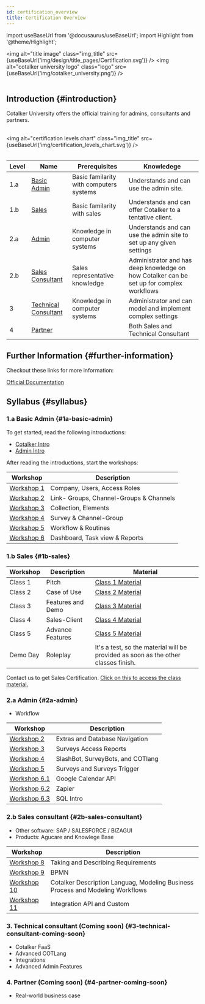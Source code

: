 ```yaml
---
id: certification_overview
title: Certification Overview
---
```

import useBaseUrl from '@docusaurus/useBaseUrl';
import Highlight from '@theme/Highlight';



<img alt="title image" class="img_title" src={useBaseUrl('img/design/title_pages/Certification.svg')} />
<img alt="cotalker university logo" class="logo" src={useBaseUrl('img/cotalker_university.png')} />
<br/><br/>

## Introduction {#introduction}

Cotalker University offers the official training for admins, consultants and partners. <br/><br/>

<img alt="certification levels chart" class="img_title" src={useBaseUrl('img/certification_levels_chart.svg')} />
<br/><br/>
  

| Level | Name  | Prerequisites | Knowledege |
| ----  | ----- | ------------- | ---------- |
| 1.a     | [Basic Admin](#1a-basic-admin) | Basic familarity with computers systems | Understands and can use the admin site.  |
| 1.b     | [Sales](#1b-sales) | Basic familarity with sales | Understands and can offer Cotalker to a tentative client.  |
| 2.a     | [Admin](#2a-admin) | Knowledge in computer systems | Understands and can use the admin site to set up any given settings  |
| 2.b   | [Sales Consultant](#2b-sales-consultant) | Sales representative knowledge  |  Administrator and has deep knowledge on how Cotalker can be set up for complex workflows | 
| 3 | [Technical Consultant](#3-technical-consultant-(coming-soon))  | Knowledge in computer systems | Administrator and can model and implement complex settings |
| 4     | [Partner](#4-partner-(coming-soon)) |  | Both Sales and Technical Consultant |  


## Further Information {#further-information}

Checkout these links for more information:

[Official Documentation](https://doc.cotalker.com)

## Syllabus {#syllabus}

### 1.a Basic Admin {#1a-basic-admin}
To get started, read the following introductions:
 - [Cotalker Intro](/docs/getting_started/intro_overview) 
 - [Admin Intro](/docs/documentation/admin/admin_overview)

After reading the introductions, start the workshops:

| Workshop  | Description | 
| ----  | ------------- |
| [Workshop 1](/docs/certification/basic_admin/certification_admin_ws1) | Company, Users, Access Roles|
| [Workshop 2](/docs/certification/basic_admin/certification_admin_ws2) |  Link- Groups, Channel-Groups & Channels |
| [Workshop 3](/docs/certification/basic_admin/certification_admin_ws3) | Collection, Elements |
| [Workshop 4](/docs/certification/basic_admin/certification_admin_ws4) | Survey & Channel-Group |
| [Workshop 5](/docs/certification/basic_admin/certification_admin_ws5) | Workflow & Routines |
| [Workshop 6](/docs/certification/basic_admin/certification_admin_ws6) | Dashboard, Task view & Reports |

### 1.b Sales {#1b-sales}

| Workshop  | Description | Material |
| ----  | ------------- | -----------|
| Class 1 | Pitch | [Class 1 Material](https://docs.google.com/presentation/d/e/2PACX-1vSeh5lcQ10T_Pf8hG5kdUl_i_vzh8BGVTj5vJUfLrjlhJOP1bvkaL72J6_PeacdXuKhTWN1QLjXq_MW/pub?start=false&loop=false&delayms=5000) |
| Class 2 | Case of Use | [Class 2 Material](https://docs.google.com/presentation/d/e/2PACX-1vRGRdFBaZ5Hchns7GxNQVbVDbTvgHEa_fHpFvI9N-h0m7s-AiSJlfpibF2z7kxwNjTCCE-IPR9Qq3Jy/pub?start=false&loop=false&delayms=5000) |
| Class 3 | Features and Demo |[Class 3 Material](https://docs.google.com/presentation/d/e/2PACX-1vRsK-WuIw-ynhfWQEd2b38ClejldfkfczXirvhtNsynbWmqlh15-Lhkgz2jXESG0KTIEImdqpr-cKq1/pub?start=false&loop=false&delayms=5000) |
| Class 4 | Sales-Client | [Class 4 Material](https://docs.google.com/presentation/d/e/2PACX-1vQOkUZE1njqHaQ_jHIZOsnDGDU-rdHQvmw284CuBg8dLiCXxkcPtSZYJ1l_xHWZa_TrEfqH8acfK5Ne/pub?start=false&loop=false&delayms=5000) |
| Class 5 | Advance Features | [Class 5 Material](https://docs.google.com/presentation/d/e/2PACX-1vTYVGFaGScFoyTJFAD35l4Z9Un1aLDfIyNhFlHXIGaXC50zjzv14lBXidMZsTaeFR2egPi_CU4rdS_D/pub?start=false&loop=false&delayms=5000) |
| Demo Day | Roleplay | It's a test, so the material will be provided as soon as the other classes finish. |

Contact us to get Sales Certification.
[Click on this to access the class material.](https://drive.google.com/drive/folders/1wppd_v67FrhmavxSHfRKcW4KCC5tNwpn?usp=sharing)

### 2.a Admin {#2a-admin}

- Workflow

| Workshop  | Description | 
| ----  | ------------- |
| [Workshop 2](#) |  Extras and Database Navigation |
| [Workshop 3](#) | Surveys Access Reports |
| [Workshop 4](#) | SlashBot, SurveyBots, and COTlang |
| [Workshop 5](#) | Surveys and Surveys Trigger |
| [Workshop 6.1](#) | Google Calendar API |
| [Workshop 6.2](#) | Zapier |
| [Workshop 6.3](#) | SQL Intro |

### 2.b Sales consultant {#2b-sales-consultant}

- Other software: SAP / SALESFORCE / BIZAGUI
- Products: Agucare and Knowlege Base

| Workshop  | Description | 
| ----  | ------------- |
| [Workshop 8](#) | Taking and Describing Requirements |
| [Workshop 9](#) |  BPMN |
| [Workshop 10](#) | Cotalker Description Languag, Modeling Business Process and Modeling Workflows |
| [Workshop 11](#) | Integration API and Custom |

### 3. Technical consultant (Coming soon) {#3-technical-consultant-coming-soon}
- Cotalker FaaS
- Advanced COTLang
- Integrations
- Advanced Admin Features

### 4. Partner (Coming soon) {#4-partner-coming-soon}
- Real-world business case

